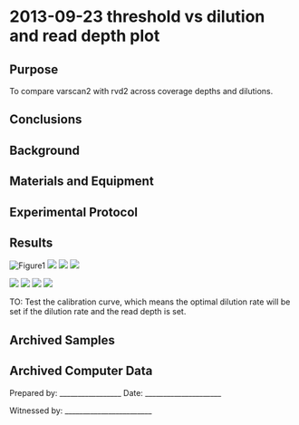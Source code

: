 2013-09-23 threshold vs dilution and read depth plot
==============================

Purpose
------------
To compare varscan2 with rvd2 across coverage depths and dilutions.

Conclusions
-----------------

Background
----------------

Materials and Equipment
------------------------------



Experimental Protocol
---------------------------


Results
-----------
![Figure1](OptimalT_vs_Dilution4_linear.png)
![](OptimalT_vs_Dilution4_log.png)
![](OptimalT_vs_Dilution4_linear_3D.png)
![](OptimalT_vs_Dilution4_log_3D.png)

![](OptimalT_vs_Dilution5_linear.png)
![](OptimalT_vs_Dilution5_log.png)
![](OptimalT_vs_Dilution5_linear_3D.png)
![](OptimalT_vs_Dilution5_log_3D.png)

TO: 
Test the calibration curve, which means the optimal dilution rate will be set if the dilution rate and the read depth is set.


Archived Samples
-------------------------

Archived Computer Data
------------------------------


Prepared by: _________________     Date: _____________________


Witnessed by: ________________________
